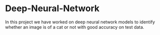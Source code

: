 # Deep-Neural-Network
In this project we have worked on deep neural network models to identify whether an image is of a cat or not with good accuracy on test data.
